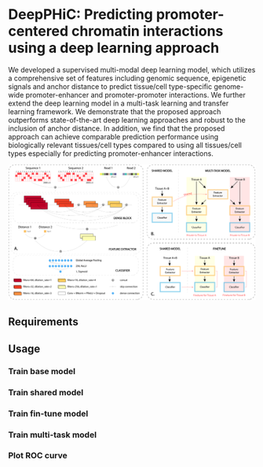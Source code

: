 # DeepPHiC: Predicting promoter-centered chromatin interactions using a deep learning approach

We developed a supervised multi-modal deep learning model, which utilizes a comprehensive set of features including genomic sequence, epigenetic signals and anchor distance to predict tissue/cell type-specific genome-wide promoter-enhancer and promoter-promoter interactions. We further extend the deep learning model in a multi-task learning and transfer learning framework. We demonstrate that the proposed approach outperforms state-of-the-art deep learning approaches and robust to the inclusion of anchor distance. In addition, we find that the proposed approach can achieve comparable prediction performance using biologically relevant tissues/cell types compared to using all tissues/cell types especially for predicting promoter-enhancer interactions.

<p align="center"><img src="res/overview.png"/></p>

## Requirements

## Usage

### Train base model
### Train shared model
### Train fin-tune model
### Train multi-task model
### Plot ROC curve
